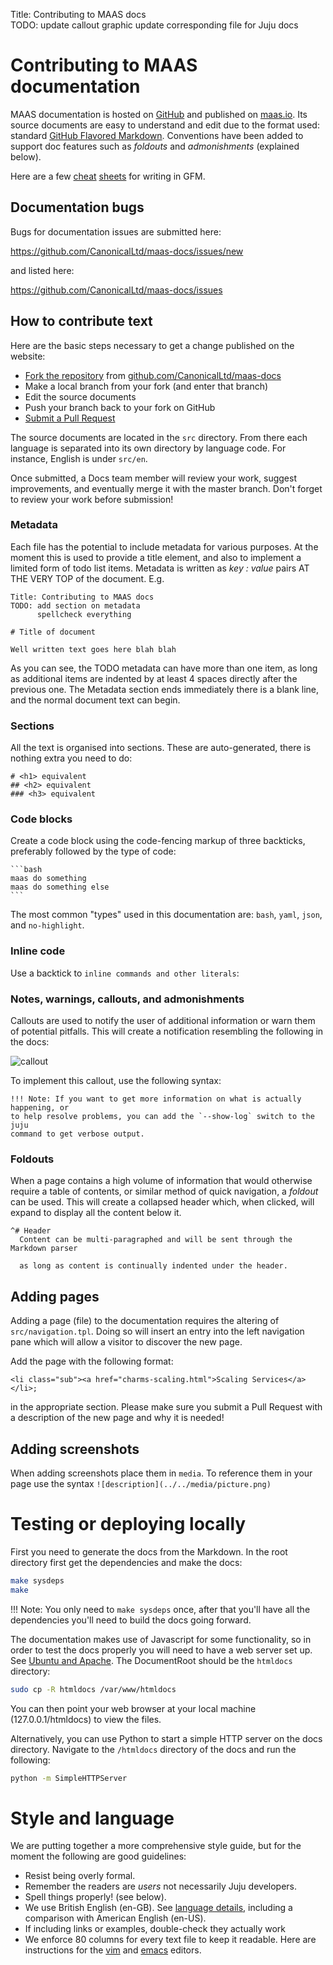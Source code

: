 Title: Contributing to MAAS docs  
TODO: update callout graphic
      update corresponding file for Juju docs


# Contributing to MAAS documentation

MAAS documentation is hosted on [GitHub](http://github.com) and published on
[maas.io](http://maas.io/docs). Its source documents are easy to
understand and edit due to the format used: standard
[GitHub Flavored Markdown](https://help.github.com/articles/getting-started-with-writing-and-formatting-on-github/).
Conventions have been added to support doc features such as *foldouts* and
*admonishments* (explained below).

Here are a few [cheat](http://askubuntu.com/editing-help)
[sheets](https://github.com/adam-p/markdown-here/wiki/Markdown-Cheatsheet) for
writing in GFM.


## Documentation bugs

Bugs for documentation issues are submitted here:

https://github.com/CanonicalLtd/maas-docs/issues/new

and listed here:

https://github.com/CanonicalLtd/maas-docs/issues


## How to contribute text

Here are the basic steps necessary to get a change published on the website:

- [Fork the repository](https://help.github.com/articles/fork-a-repo) from
  [github.com/CanonicalLtd/maas-docs](http://github.com/CanonicalLtd/maas-docs)
- Make a local branch from your fork (and enter that branch)
- Edit the source documents
- Push your branch back to your fork on GitHub
- [Submit a Pull Request](https://help.github.com/articles/creating-a-pull-request)

The source documents are located in the `src` directory. From there each
language is separated into its own directory by language code. For instance,
English is under `src/en`.

Once submitted, a Docs team member will review your work, suggest improvements,
and eventually merge it with the master branch. Don't forget to review your
work before submission!

### Metadata

Each file has the potential to include metadata for various purposes. At the
moment this is used to provide a title element, and also to implement a limited
form of todo list items. Metadata is written as _key : value_ pairs AT THE VERY
TOP of the document. E.g.

```
Title: Contributing to MAAS docs
TODO: add section on metadata
      spellcheck everything

# Title of document

Well written text goes here blah blah
```

As you can see, the TODO metadata can have more than one item, as long as
additional items are indented by at least 4 spaces directly after the previous
one. The Metadata section ends immediately there is a blank line, and the
normal document text can begin.

### Sections

All the text is organised into sections. These are auto-generated, there is
nothing extra you need to do:

    # <h1> equivalent
    ## <h2> equivalent
    ### <h3> equivalent

### Code blocks

Create a code block using the code-fencing markup of three backticks,
preferably followed by the type of code:

    ```bash
    maas do something
    maas do something else
    ```

The most common "types" used in this documentation are: `bash`, `yaml`, `json`,
and `no-highlight`.

### Inline code

Use a backtick to `inline commands and other literals`:

### Notes, warnings, callouts, and admonishments

Callouts are used to notify the user of additional information or warn them of
potential pitfalls. This will create a notification resembling the following in
the docs:

![callout](../../media/note.png)

To implement this callout, use the following syntax:

```no-highlight
!!! Note: If you want to get more information on what is actually happening, or
to help resolve problems, you can add the `--show-log` switch to the juju
command to get verbose output.
```

### Foldouts

When a page contains a high volume of information that would otherwise require
a table of contents, or similar method of quick navigation, a *foldout* can be
used. This will create a collapsed header which, when clicked, will expand to
display all the content below it.

```
^# Header
  Content can be multi-paragraphed and will be sent through the Markdown parser

  as long as content is continually indented under the header.
```


## Adding pages

Adding a page (file) to the documentation requires the altering of
`src/navigation.tpl`. Doing so will insert an entry into the left navigation
pane which will allow a visitor to discover the new page.

Add the page with the following format:

    <li class="sub"><a href="charms-scaling.html">Scaling Services</a></li>;

in the appropriate section. Please make sure you submit a Pull Request with a
description of the new page and why it is needed!


## Adding screenshots

When adding screenshots place them in `media`. To reference them in
your page use the syntax `![description](../../media/picture.png)`


# Testing or deploying locally

First you need to generate the docs from the Markdown. In the root directory
first get the dependencies and make the docs:

```bash
make sysdeps
make
```

!!! Note: You only need to `make sysdeps` once, after that you'll have all the
dependencies you'll need to build the docs going forward.

The documentation makes use of Javascript for some functionality, so in order
to test the docs properly you will need to have a web server set up. See
[Ubuntu and Apache](https://help.ubuntu.com/lts/serverguide/httpd.html). The
DocumentRoot should be the `htmldocs` directory:

```bash
sudo cp -R htmldocs /var/www/htmldocs
```

You can then point your web browser at your local machine (127.0.0.1/htmldocs)
to view the files.

Alternatively, you can use Python to start a simple HTTP server on the docs
directory. Navigate to the `/htmldocs` directory of the docs and run the
following:

```bash
python -m SimpleHTTPServer
```


# Style and language

We are putting together a more comprehensive style guide, but for the moment the
following are good guidelines:

 - Resist being overly formal. 
 - Remember the readers are *users* not necessarily Juju developers.
 - Spell things properly! (see below).
 - We use British English (en-GB). See
   [language details](./contributing-en-GB.html), including a comparison with
   American English (en-US).
 - If including links or examples, double-check they actually work
 - We enforce 80 columns for every text file to keep it readable. Here are
   instructions for the
   [vim](http://stackoverflow.com/questions/3033423/vim-command-to-restructure-force-text-to-80-columns)
   and [emacs](http://www.emacswiki.org/emacs/EightyColumnRule) editors.
